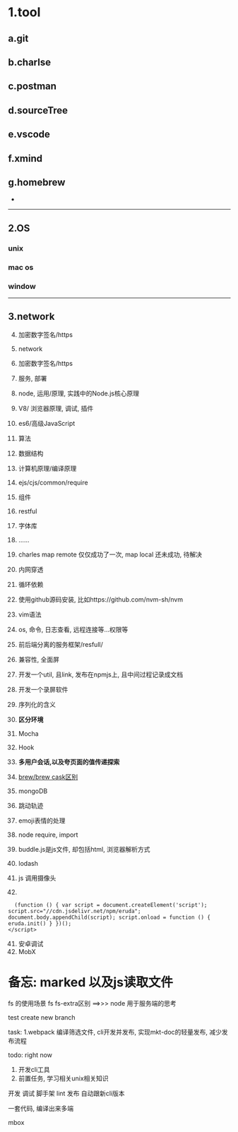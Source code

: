 # 1.tool
## a.git
## b.charlse
## c.postman
## d.sourceTree
## e.vscode
## f.xmind
## g.homebrew
- 
---
## 2.OS
### unix
### mac os
### window
---
## 3.network
4. 加密数字签名/https

3. network
4. 加密数字签名/https

5. 服务, 部署

6. node, 运用/原理, 实践中的Node.js核心原理
7. V8/ 浏览器原理, 调试, 插件
8. es6/高级JavaScript
9. 算法
10. 数据结构
11. 计算机原理/编译原理
12. ejs/cjs/common/require
13. 组件
14. restful
15. 字体库
16. ......
17. charles map remote 仅仅成功了一次, map local 还未成功, 待解决
18. 内网穿透
19. 循环依赖
20. 使用github源码安装, 比如https://github.com/nvm-sh/nvm
21. vim语法
22. os, 命令, 日志查看, 远程连接等...权限等
23. 前后端分离的服务框架/resfull/
24. 兼容性, 全面屏
25. 开发一个util, 且link, 发布在npmjs上, 且中间过程记录成文档
26. 开发一个录屏软件
27. 序列化的含义
28. **区分环境**
29. Mocha
30. Hook
31. **多用户会话,以及夸页面的值传递探索**
32. [brew/brew cask区别](https://www.zhihu.com/question/22624898)
33. mongoDB
34. 跳动轨迹
35. emoji表情的处理
36. node require, import
37. buddle.js是js文件, 却包括html, 浏览器解析方式
38. lodash
39. js 调用摄像头
40. 
``` <script>
  (function () { var script = document.createElement('script'); script.src="//cdn.jsdelivr.net/npm/eruda"; document.body.appendChild(script); script.onload = function () { eruda.init() } })();
</script>
```
41. 安卓调试
42. MobX


# 备忘: marked 以及js读取文件
fs 的使用场景
fs fs-extra区别 ==>>>
node 用于服务端的思考

test create new branch

task:
1.webpack 编译筛选文件, cli开发并发布, 实现mkt-doc的轻量发布, 减少发布流程

todo: right now
1. 开发cli工具
2. 前置任务, 学习相关unix相关知识


开发
调试
脚手架
lint
发布
自动跟新cli版本

一套代码, 编译出来多端

mbox

